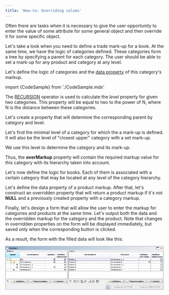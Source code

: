 ```yaml
---
title: 'How-to: Overriding values'
---
```


Often there are tasks when it is necessary to give the user opportunity to enter the value of some attribute for some general object and then override it for some specific object.

Let's take a look when you need to define a trade mark-up for a book. At the same time, we have the logic of categories defined. These categories form a tree by specifying a parent for each category. The user should be able to set a mark-up for any product and category at any level.

Let's define the logic of categories and the [data property](Data_properties_DATA.md) of this category's markup.

import {CodeSample} from './CodeSample.mdx'

<CodeSample url="https://documentation.lsfusion.org/sample?file=UseCaseOverride&block=block1"/>

The [RECURSION](RECURSION_operator.md) operator is used to calculate the *level* property for given two categories. This property will be equal to two to the power of N, where N is the distance between these categories.

<CodeSample url="https://documentation.lsfusion.org/sample?file=UseCaseOverride&block=block2"/>

Let's create a property that will determine the corresponding parent by category and level.

<CodeSample url="https://documentation.lsfusion.org/sample?file=UseCaseOverride&block=block3"/>

Let's find the minimal level of a category for which the a mark-up is defined. It will also be the level of "closest upper" category with a set mark-up.

<CodeSample url="https://documentation.lsfusion.org/sample?file=UseCaseOverride&block=block4"/>

We use this level to determine the category and its mark-up.

<CodeSample url="https://documentation.lsfusion.org/sample?file=UseCaseOverride&block=block5"/>

Thus, the **overMarkup** property will contain the required markup value for this category with its hierarchy taken into account.

Let's now define the logic for books. Each of them is associated with a certain category that may be located at any level of the category hierarchy.

<CodeSample url="https://documentation.lsfusion.org/sample?file=UseCaseOverride&block=block6"/>

Let's define the data property of a product markup. After that, let's construct an overridden property that will return a product markup if it's not **NULL** and a previously created property with a category markup.

<CodeSample url="https://documentation.lsfusion.org/sample?file=UseCaseOverride&block=block7"/>

Finally, let's design a form that will allow the user to enter the markup for categories and products at the same time. Let's output both the data and the overridden markup for the category and the product. Note that changes in overridden properties on the form will be displayed immediately, but saved only when the corresponding button is clicked.

<CodeSample url="https://documentation.lsfusion.org/sample?file=UseCaseOverride&block=block7"/>

As a result, the form with the filled data will look like this:

![](attachments/46367603/46367612.png)
